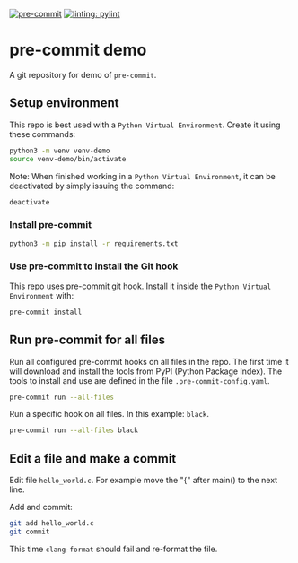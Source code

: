 [![pre-commit](https://img.shields.io/badge/pre--commit-enabled-brightgreen?logo=pre-commit)](https://github.com/pre-commit/pre-commit)
[![linting: pylint](https://img.shields.io/badge/linting-pylint-yellowgreen)](https://github.com/PyCQA/pylint)

# pre-commit demo

A git repository for demo of `pre-commit`.

## Setup environment

This repo is best used with a `Python Virtual Environment`. Create it using these commands:

```bash
python3 -m venv venv-demo
source venv-demo/bin/activate
```

Note: When finished working in a `Python Virtual Environment`, it can be deactivated by simply issuing the command:

```bash
deactivate
```

### Install pre-commit

```bash
python3 -m pip install -r requirements.txt
```

### Use pre-commit to install the Git hook

This repo uses pre-commit git hook. Install it inside the `Python Virtual Environment` with:

```bash
pre-commit install
```

## Run pre-commit for all files

Run all configured pre-commit hooks on all files in the repo.
The first time it will download and install the tools from PyPI (Python Package Index).
The tools to install and use are defined in the file `.pre-commit-config.yaml`.

```bash
pre-commit run --all-files
```

Run a specific hook on all files. In this example: `black`.

```bash
pre-commit run --all-files black
```

## Edit a file and make a commit

Edit file `hello_world.c`. For example move the "{" after main() to the next line.

Add and commit:

```bash
git add hello_world.c
git commit
```

This time `clang-format` should fail and re-format the file.
